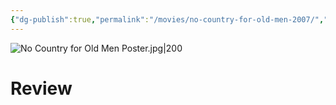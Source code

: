 ```yaml
---
{"dg-publish":true,"permalink":"/movies/no-country-for-old-men-2007/","tags":["movies"],"created":"2025-01-13","updated":"2025-01-14"}
---
```



![No Country for Old Men Poster.jpg|200](/img/user/_sys/Attachments/No%20Country%20for%20Old%20Men%20Poster.jpg)

# Review
